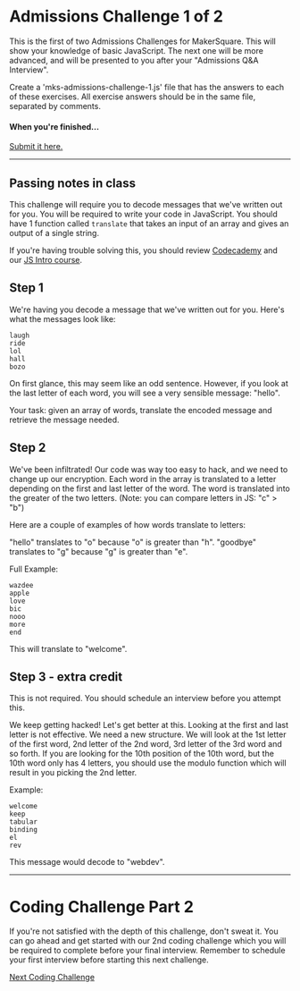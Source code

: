 # Admissions Challenge 1 of 2

This is the first of two Admissions Challenges for MakerSquare. This will show your knowledge of basic JavaScript. The next one will be more advanced, and will be presented to you after your "Admissions Q&A Interview".

Create a 'mks-admissions-challenge-1.js' file that has the answers to each of these exercises. All exercise answers should be in the same file, separated by comments. 

#### When you're finished...
[Submit it here.](https://makersquare.typeform.com/to/wdEmGQ)

----

## Passing notes in class

This challenge will require you to decode messages that we've written out for you. You will be required to write your code in JavaScript. You should have 1 function called `translate` that takes an input of an array and gives an output of a single string.

If you're having trouble solving this, you should review [Codecademy](http://www.codecademy.com/en/tracks/javascript) and our [JS Intro course](http://mks.io/js-intro).

## Step 1

We're having you decode a message that we've written out for you. Here's what the messages look like:

```text
laugh
ride
lol
hall
bozo
```

On first glance, this may seem like an odd sentence. However, if you look at the last letter of each word, you will see a very sensible message: "hello".

Your task: given an array of words, translate the encoded message and retrieve the message needed.


## Step 2

We've been infiltrated! Our code was way too easy to hack, and we need to change up our encryption. Each word in the array is translated to a letter depending on the first and last letter of the word. The word is translated into the greater of the two letters. (Note: you can compare letters in JS: "c" > "b")

Here are a couple of examples of how words translate to letters:

"hello" translates to "o" because "o" is greater than "h".
"goodbye" translates to "g" because "g" is greater than "e".

Full Example:

```text
wazdee
apple
love
bic
nooo
more
end
```

This will translate to "welcome".

## Step 3 - extra credit

This is not required. You should schedule an interview before you attempt this.

We keep getting hacked! Let's get better at this. Looking at the first and last letter is not effective. We need a new structure. We will look at the 1st letter of the first word, 2nd letter of the 2nd word, 3rd letter of the 3rd word and so forth. If you are looking for the 10th position of the 10th word, but the 10th word only has 4 letters, you should use the modulo function which will result in you picking the 2nd letter.

Example:

```text
welcome
keep
tabular
binding
el
rev
```

This message would decode to "webdev".

---

# Coding Challenge Part 2

If you're not satisfied with the depth of this challenge, don't sweat it. You can go ahead and get started with our 2nd coding challenge which you will be required to complete before your final interview. Remember to schedule your first interview before starting this next challenge.

[Next Coding Challenge](https://github.com/makersquare/admissions-challenge-2)
